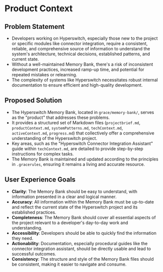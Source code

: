 # Product Context

## Problem Statement

- Developers working on Hyperswitch, especially those new to the project or specific modules like connector integration, require a consistent, reliable, and comprehensive source of information to understand the system's architecture, technical decisions, established patterns, and current state.
- Without a well-maintained Memory Bank, there's a risk of inconsistent development practices, increased ramp-up time, and potential for repeated mistakes or relearning.
- The complexity of systems like Hyperswitch necessitates robust internal documentation to ensure efficient and high-quality development.

## Proposed Solution

- The Hyperswitch Memory Bank, located in `grace/memory-bank/`, serves as the "product" that addresses these problems.
- It provides a structured set of Markdown files (`projectbrief.md`, `productContext.md`, `systemPatterns.md`, `techContext.md`, `activeContext.md`, `progress.md`) that collectively offer a comprehensive understanding of the Hyperswitch project.
- Key areas, such as the "Hyperswitch Connector Integration Assistant" guide within `techContext.md`, are detailed to provide step-by-step instructions for complex tasks.
- The Memory Bank is maintained and updated according to the principles in `.gracerules`, ensuring it remains a living and accurate resource.

## User Experience Goals

- **Clarity**: The Memory Bank should be easy to understand, with information presented in a clear and logical manner.
- **Accuracy**: All information within the Memory Bank must be up-to-date and reflect the current state of the Hyperswitch project and its established practices.
- **Completeness**: The Memory Bank should cover all essential aspects of the project relevant to a developer's day-to-day work and understanding.
- **Accessibility**: Developers should be able to quickly find the information they need.
- **Actionability**: Documentation, especially procedural guides like the connector integration assistant, should be directly usable and lead to successful outcomes.
- **Consistency**: The structure and style of the Memory Bank files should be consistent, making it easier to navigate and consume.
